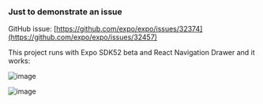 ### Just to demonstrate an issue

GitHub issue:
[https://github.com/expo/expo/issues/32374](https://github.com/expo/expo/issues/32457)

This project runs with Expo SDK52 beta and React Navigation Drawer and it works:

![image](https://github.com/user-attachments/assets/439f2748-3f97-4b55-8897-4bc5b01c9970)

![image](https://github.com/user-attachments/assets/b1462c0c-3b52-4c3f-9faf-3b637284f1d6)
